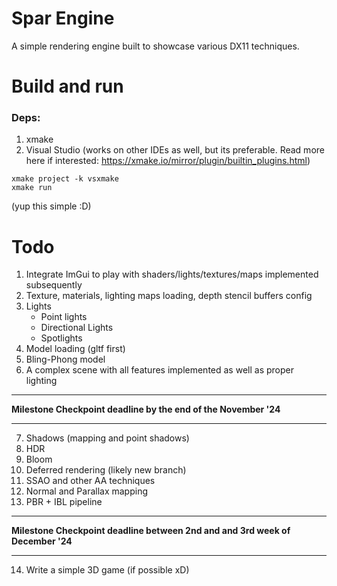 # Spar Engine
A simple rendering engine built to showcase various DX11 techniques.

# Build and run
### Deps:
   1. xmake
   2. Visual Studio (works on other IDEs as well, but its preferable. Read more here if interested: https://xmake.io/mirror/plugin/builtin_plugins.html)

```
xmake project -k vsxmake
xmake run 
```
(yup this simple :D)

# Todo

1. Integrate ImGui to play with shaders/lights/textures/maps implemented subsequently
2. Texture, materials, lighting maps loading, depth stencil buffers config
3. Lights 
    - Point lights
    - Directional Lights
    - Spotlights
4. Model loading (gltf first)
5. Bling-Phong model
6. A complex scene with all features implemented as well as proper lighting
-------------------------------------------------------

**Milestone Checkpoint deadline by the end of the November '24**

-------------------------------------------------------
7. Shadows (mapping and point shadows)
8. HDR
9. Bloom
10. Deferred rendering (likely new branch)
11. SSAO and other AA techniques
12. Normal and Parallax mapping
13. PBR + IBL pipeline
-------------------------------------------------------

**Milestone Checkpoint deadline between 2nd and and 3rd week of December '24**

-------------------------------------------------------
14. Write a simple 3D game (if possible xD)

